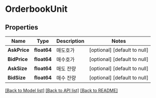 # OrderbookUnit

## Properties
Name | Type | Description | Notes
------------ | ------------- | ------------- | -------------
**AskPrice** | **float64** | 매도호가 | [optional] [default to null]
**BidPrice** | **float64** | 매수호가 | [optional] [default to null]
**AskSize** | **float64** | 매도 잔량 | [optional] [default to null]
**BidSize** | **float64** | 매수 잔량 | [optional] [default to null]

[[Back to Model list]](../README.md#documentation-for-models) [[Back to API list]](../README.md#documentation-for-api-endpoints) [[Back to README]](../README.md)


